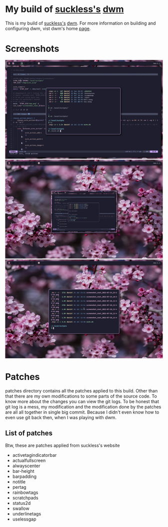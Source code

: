 # My build of [suckless's](https://suckless.org) [dwm](https://dwm.suckless.org)

This is my build of [suckless's](https://suckless.org) [dwm](https://dwm.suckless.org).
For more information on building and configuring dwm, vist dwm's home
[page](https://dwm.suckless.org).

# Screenshots

![image](./screenshots/screenshot_dwm_1.png)
![image](./screenshots/screenshot_dwm_3.png)
![image](./screenshots/screenshot_dwm_2.png)

# Patches

patches directory contains all the patches applied to this build. Other than
that there are my own modifications to some parts of the source code. To know
more about the changes you can view the git logs. To be honest that git log is
a mess, my modification and the modification done by the patches are all all
together in single big commit. Because I didn't even know how to even use git
back then, when I was playing with dwm.

## List of patches

Btw, these are patches applied from suckless's website

- activetagindicatorbar
- actualfullscreen
- alwayscenter
- bar-height
- barpadding
- notitle
- pertag
- rainbowtags
- scratchpads
- status2d
- swallow
- underlinetags
- uselessgap
